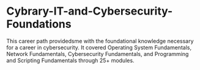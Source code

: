 # Cybrary-IT-and-Cybersecurity-Foundations

This career path providedsme with the foundational knowledge necessary for a career in cybersecurity. It covered Operating System Fundamentals, Network Fundamentals, Cybersecurity Fundamentals, and Programming and Scripting Fundamentals through 25+ modules.
